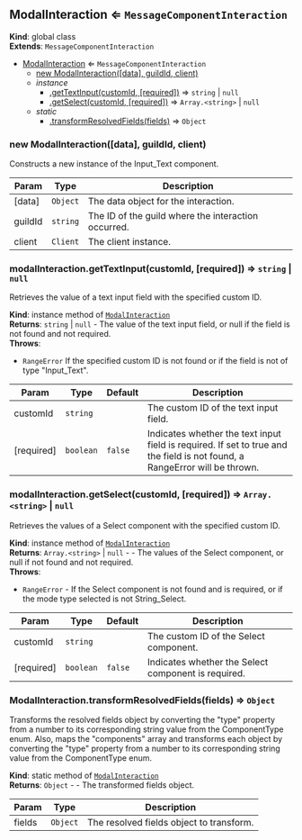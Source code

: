 <a name="ModalInteraction"></a>

## ModalInteraction ⇐ <code>MessageComponentInteraction</code>
**Kind**: global class  
**Extends**: <code>MessageComponentInteraction</code>  

* [ModalInteraction](#ModalInteraction) ⇐ <code>MessageComponentInteraction</code>
    * [new ModalInteraction([data], guildId, client)](#new_ModalInteraction_new)
    * _instance_
        * [.getTextInput(customId, [required])](#ModalInteraction+getTextInput) ⇒ <code>string</code> \| <code>null</code>
        * [.getSelect(customId, [required])](#ModalInteraction+getSelect) ⇒ <code>Array.&lt;string&gt;</code> \| <code>null</code>
    * _static_
        * [.transformResolvedFields(fields)](#ModalInteraction.transformResolvedFields) ⇒ <code>Object</code>

<a name="new_ModalInteraction_new"></a>

### new ModalInteraction([data], guildId, client)
Constructs a new instance of the Input_Text component.


| Param | Type | Description |
| --- | --- | --- |
| [data] | <code>Object</code> | The data object for the interaction. |
| guildId | <code>string</code> | The ID of the guild where the interaction occurred. |
| client | <code>Client</code> | The client instance. |

<a name="ModalInteraction+getTextInput"></a>

### modalInteraction.getTextInput(customId, [required]) ⇒ <code>string</code> \| <code>null</code>
Retrieves the value of a text input field with the specified custom ID.

**Kind**: instance method of [<code>ModalInteraction</code>](#ModalInteraction)  
**Returns**: <code>string</code> \| <code>null</code> - The value of the text input field, or null if the field is not found and not required.  
**Throws**:

- <code>RangeError</code> If the specified custom ID is not found or if the field is not of type "Input_Text".


| Param | Type | Default | Description |
| --- | --- | --- | --- |
| customId | <code>string</code> |  | The custom ID of the text input field. |
| [required] | <code>boolean</code> | <code>false</code> | Indicates whether the text input field is required. If set to true and the field is not found, a RangeError will be thrown. |

<a name="ModalInteraction+getSelect"></a>

### modalInteraction.getSelect(customId, [required]) ⇒ <code>Array.&lt;string&gt;</code> \| <code>null</code>
Retrieves the values of a Select component with the specified custom ID.

**Kind**: instance method of [<code>ModalInteraction</code>](#ModalInteraction)  
**Returns**: <code>Array.&lt;string&gt;</code> \| <code>null</code> - - The values of the Select component, or null if not found and not required.  
**Throws**:

- <code>RangeError</code> - If the Select component is not found and is required, or if the mode type selected is not String_Select.


| Param | Type | Default | Description |
| --- | --- | --- | --- |
| customId | <code>string</code> |  | The custom ID of the Select component. |
| [required] | <code>boolean</code> | <code>false</code> | Indicates whether the Select component is required. |

<a name="ModalInteraction.transformResolvedFields"></a>

### ModalInteraction.transformResolvedFields(fields) ⇒ <code>Object</code>
Transforms the resolved fields object by converting the "type" property from a number to its corresponding string value from the ComponentType enum.Also, maps the "components" array and transforms each object by converting the "type" property from a number to its corresponding string value from the ComponentType enum.

**Kind**: static method of [<code>ModalInteraction</code>](#ModalInteraction)  
**Returns**: <code>Object</code> - - The transformed fields object.  

| Param | Type | Description |
| --- | --- | --- |
| fields | <code>Object</code> | The resolved fields object to transform. |

